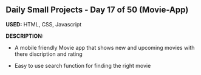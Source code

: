 ## Daily Small Projects - Day 17 of 50 (Movie-App) 

**USED:** HTML, CSS, Javascript

**DESCRIPTION:** 
* A mobile friendly Movie app that shows new and upcoming movies with there discription and rating

* Easy to use search function for finding the right movie
